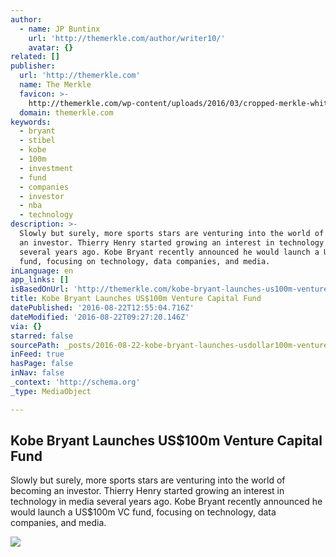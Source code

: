 ```yaml
---
author:
  - name: JP Buntinx
    url: 'http://themerkle.com/author/writer10/'
    avatar: {}
related: []
publisher:
  url: 'http://themerkle.com'
  name: The Merkle
  favicon: >-
    http://themerkle.com/wp-content/uploads/2016/03/cropped-merkle-white-1-192x192.png
  domain: themerkle.com
keywords:
  - bryant
  - stibel
  - kobe
  - 100m
  - investment
  - fund
  - companies
  - investor
  - nba
  - technology
description: >-
  Slowly but surely, more sports stars are venturing into the world of becoming
  an investor. Thierry Henry started growing an interest in technology in media
  several years ago. Kobe Bryant recently announced he would launch a US$100m VC
  fund, focusing on technology, data companies, and media.
inLanguage: en
app_links: []
isBasedOnUrl: 'http://themerkle.com/kobe-bryant-launches-us100m-venture-capital-fund/'
title: Kobe Bryant Launches US$100m Venture Capital Fund
datePublished: '2016-08-22T12:55:04.716Z'
dateModified: '2016-08-22T09:27:20.146Z'
via: {}
starred: false
sourcePath: _posts/2016-08-22-kobe-bryant-launches-usdollar100m-venture-capital-fund.md
inFeed: true
hasPage: false
inNav: false
_context: 'http://schema.org'
_type: MediaObject

---
```

<article style=""><h1>Kobe Bryant Launches US$100m Venture Capital Fund</h1><p>Slowly but surely, more sports stars are venturing into the world of becoming an investor. Thierry Henry started growing an interest in technology in media several years ago. Kobe Bryant recently announced he would launch a US$100m VC fund, focusing on technology, data companies, and media.</p><img src="http://themerkle.com/wp-content/uploads/2016/08/shutterstock_304352165.jpg" /></article>